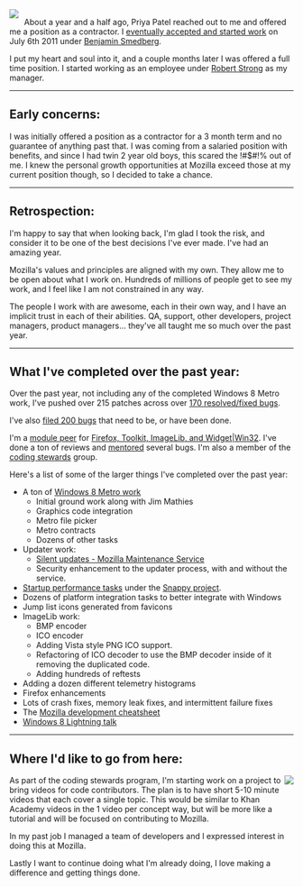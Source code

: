 <img src='http://www.brianbondy.com/static/img/blogpost_118/firefox-logo.png' style='float:left;padding-right:10px'>

About a year and a half ago, Priya Patel reached out to me and offered me a position as a contractor.  I [eventually accepted and started work][118] on July 6th 2011 under [Benjamin Smedberg][6].  

I put my heart and soul into it, and a couple months later I was offered a full time position. I started working as an employee under [Robert Strong][7] as my manager.

---

## Early concerns:

I was initially offered a position as a contractor for a 3 month term and no guarantee of anything past that. I was coming from a salaried position with benefits, and since I had twin 2 year old boys, this scared the !#$#!% out of me.  I knew the personal growth opportunities at Mozilla exceed those at my current position though, so I decided to take a chance.  

---

## Retrospection:

I'm happy to say that when looking back, I'm glad I took the risk, and consider it to be one of the best decisions I've ever made.  I've had an amazing year.

Mozilla's values and principles are aligned with my own.  They allow me to be open about what I work on.  Hundreds of millions of people get to see my work, and I feel like I am not constrained in any way.  

The people I work with are awesome, each in their own way, and I have an implicit trust in each of their abilities.  QA, support, other developers, project managers, product managers... they've all taught me so much over the past year.

---

## What I've completed over the past year:

Over the past year, not including any of the completed Windows 8 Metro work, I've pushed over 215 patches across over [170 resolved/fixed bugs][2].

I've also [filed 200 bugs][200bugs] that need to be, or have been done.

I'm a [module peer][3] for [Firefox, Toolkit, ImageLib, and Widget|Win32][4].  I've done a ton of reviews and [mentored][5] several bugs.  I'm also a member of the [coding stewards][10] group.

Here's a list of some of the larger things I've completed over the past year:

- A ton of [Windows 8 Metro work][win8work]
    - Initial ground work along with Jim Mathies
    - Graphics code integration
    - Metro file picker
    - Metro contracts
    - Dozens of other tasks
- Updater work:
    - [Silent updates - Mozilla Maintenance Service][125]
    - Security enhancement to the updater process, with and without the service.
- [Startup performance tasks][127] under the [Snappy project][8].
- Dozens of platform integration tasks to better integrate with Windows
- Jump list icons generated from favicons
- ImageLib work:
    - BMP encoder
    - ICO encoder
    - Adding Vista style PNG ICO support.
    - Refactoring of ICO decoder to use the BMP decoder inside of it removing the duplicated code.
    - Adding hundreds of reftests
- Adding a dozen different telemetry histograms
- Firefox enhancements
- Lots of crash fixes, memory leak fixes, and intermittent failure fixes
- The [Mozilla development cheatsheet][11]
- [Windows 8 Lightning talk][137]

---

## Where I'd like to go from here:

<img src='/static/img/blogpost_118/mozilla-logo.png' style='float:right;padding-left:2px;'>

As part of the coding stewards program, I'm starting work on a project to bring videos for code contributors.  The plan is to have short 5-10 minute videos that each cover a single topic.  This would be similar to Khan Academy videos in the 1 video per concept way, but will be more like a tutorial and will be focused on contributing to Mozilla.

In my past job I managed a team of developers and I expressed interest in doing this at Mozilla.

Lastly I want to continue doing what I'm already doing, I love making a difference and getting things done.

[1]: https://wiki.mozilla.org/Modules/All
[2]: http://goo.gl/XsQbB
[3]: https://wiki.mozilla.org/Modules
[4]: https://wiki.mozilla.org/Modules/All
[5]: http://www.joshmatthews.net/deck.js/mentor/
[6]: http://benjamin.smedbergs.us
[7]: http://blog.mozilla.org/rstrong/
[8]: https://wiki.mozilla.org/Performance/Snappy
[10]: https://wiki.mozilla.org/Stewards/Coding
[11]: http://www.brianbondy.com/mozilla/cheatsheet/

[118]: http://www.brianbondy.com/blog/id/118/
[127]: http://www.brianbondy.com/blog/id/127/
[125]: http://www.brianbondy.com/blog/id/125/
[137]: http://www.brianbondy.com/blog/id/137/
[win8work]: http://www.brianbondy.com/blog/tagged/status-report/
[200bugs]: http://goo.gl/K3X9o

